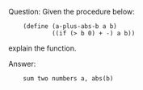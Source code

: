 Question:
Given the procedure below:

        (define (a-plus-abs-b a b)
                ((if (> b 0) + -) a b))

explain the function.

Answer:

        sum two numbers a, abs(b)

